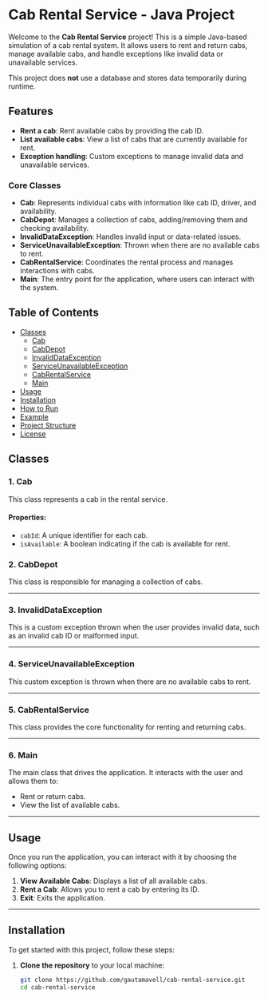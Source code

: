 # Cab Rental Service - Java Project

Welcome to the **Cab Rental Service** project! This is a simple Java-based simulation of a cab rental system. It allows users to rent and return cabs, manage available cabs, and handle exceptions like invalid data or unavailable services.

This project does **not** use a database and stores data temporarily during runtime.

## Features

- **Rent a cab**: Rent available cabs by providing the cab ID.
- **List available cabs**: View a list of cabs that are currently available for rent.
- **Exception handling**: Custom exceptions to manage invalid data and unavailable services.
  
### Core Classes
- **Cab**: Represents individual cabs with information like cab ID, driver, and availability.
- **CabDepot**: Manages a collection of cabs, adding/removing them and checking availability.
- **InvalidDataException**: Handles invalid input or data-related issues.
- **ServiceUnavailableException**: Thrown when there are no available cabs to rent.
- **CabRentalService**: Coordinates the rental process and manages interactions with cabs.
- **Main**: The entry point for the application, where users can interact with the system.

## Table of Contents
- [Classes](#classes)
  - [Cab](#cab)
  - [CabDepot](#cabdepot)
  - [InvalidDataException](#invaliddataexception)
  - [ServiceUnavailableException](#serviceunavailableexception)
  - [CabRentalService](#cabrentalservice)
  - [Main](#main)
- [Usage](#usage)
- [Installation](#installation)
- [How to Run](#how-to-run)
- [Example](#example)
- [Project Structure](#project-structure)
- [License](#license)

## Classes

### 1. **Cab**
This class represents a cab in the rental service.

#### Properties:
- `cabId`: A unique identifier for each cab.
- `isAvailable`: A boolean indicating if the cab is available for rent.


### 2. **CabDepot**
This class is responsible for managing a collection of cabs.


---

### 3. **InvalidDataException**
This is a custom exception thrown when the user provides invalid data, such as an invalid cab ID or malformed input.

---

### 4. **ServiceUnavailableException**
This custom exception is thrown when there are no available cabs to rent.

---

### 5. **CabRentalService**
This class provides the core functionality for renting and returning cabs.

---

### 6. **Main**
The main class that drives the application. It interacts with the user and allows them to:
- Rent or return cabs.
- View the list of available cabs.

---

## Usage

Once you run the application, you can interact with it by choosing the following options:

1. **View Available Cabs**: Displays a list of all available cabs.
2. **Rent a Cab**: Allows you to rent a cab by entering its ID.
3. **Exit**: Exits the application.

---

## Installation

To get started with this project, follow these steps:

1. **Clone the repository** to your local machine:

   ```bash
   git clone https://github.com/gautamavell/cab-rental-service.git
   cd cab-rental-service
